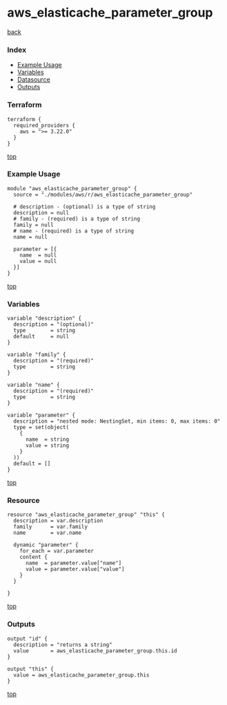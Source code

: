 # aws_elasticache_parameter_group

[back](../aws.md)

### Index

- [Example Usage](#example-usage)
- [Variables](#variables)
- [Datasource](#datasource)
- [Outputs](#outputs)

### Terraform

```hcl
terraform {
  required_providers {
    aws = ">= 3.22.0"
  }
}
```

[top](#index)

### Example Usage

```hcl
module "aws_elasticache_parameter_group" {
  source = "./modules/aws/r/aws_elasticache_parameter_group"

  # description - (optional) is a type of string
  description = null
  # family - (required) is a type of string
  family = null
  # name - (required) is a type of string
  name = null

  parameter = [{
    name  = null
    value = null
  }]
}
```

[top](#index)

### Variables

```hcl
variable "description" {
  description = "(optional)"
  type        = string
  default     = null
}

variable "family" {
  description = "(required)"
  type        = string
}

variable "name" {
  description = "(required)"
  type        = string
}

variable "parameter" {
  description = "nested mode: NestingSet, min items: 0, max items: 0"
  type = set(object(
    {
      name  = string
      value = string
    }
  ))
  default = []
}
```

[top](#index)

### Resource

```hcl
resource "aws_elasticache_parameter_group" "this" {
  description = var.description
  family      = var.family
  name        = var.name

  dynamic "parameter" {
    for_each = var.parameter
    content {
      name  = parameter.value["name"]
      value = parameter.value["value"]
    }
  }

}
```

[top](#index)

### Outputs

```hcl
output "id" {
  description = "returns a string"
  value       = aws_elasticache_parameter_group.this.id
}

output "this" {
  value = aws_elasticache_parameter_group.this
}
```

[top](#index)
